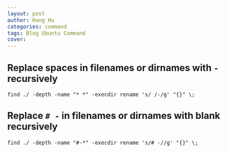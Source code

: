 ```yaml
---
layout: post
author: Hang Hu
categories: command
tags: Blog Ubuntu Command 
cover: 
---
```


## Replace spaces in filenames or dirnames with `-` recursively

```
find ./ -depth -name "* *" -execdir rename 's/ /-/g' "{}" \;
```


## Replace `# -` in filenames or dirnames with blank recursively


```
find ./ -depth -name "#-*" -execdir rename 's/# -//g' "{}" \;

```
